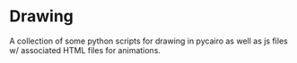 # Drawing

A collection of some python scripts for drawing in pycairo as well as js files w/ associated HTML files for animations.